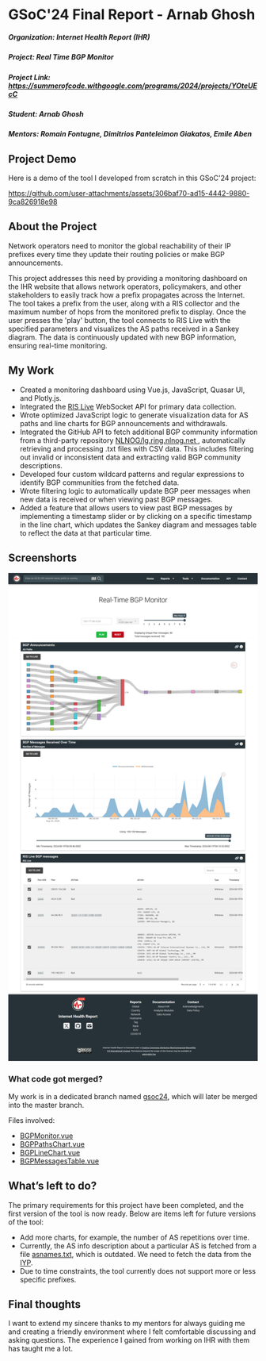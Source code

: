 # GSoC'24 Final Report - Arnab Ghosh
##### Organization: Internet Health Report (IHR)
##### Project: Real Time BGP Monitor
##### Project Link: https://summerofcode.withgoogle.com/programs/2024/projects/YOteUEcC
##### Student: Arnab Ghosh
##### Mentors: Romain Fontugne, Dimitrios Panteleimon Giakatos, Emile Aben

## Project Demo
Here is a demo of the tool I developed from scratch in this GSoC'24 project:

<!--[![GSoC-2024 BGP Monitor demo by Arnab Ghosh](assets/Demo.png)](https://www.youtube.com/watch?v=ExhmUMzpLWs "GSoC-2024 BGP Monitor demo by Arnab Ghosh")-->

https://github.com/user-attachments/assets/306baf70-ad15-4442-9880-9ca826918e98


## About the Project
Network operators need to monitor the global reachability of their IP prefixes every time they update their routing policies or make BGP announcements.

This project addresses this need by providing a monitoring dashboard on the IHR website that allows network operators, policymakers, and other
stakeholders to easily track how a prefix propagates across the Internet. The tool takes a prefix from the user, along with a RIS collector and the maximum number of hops from the monitored prefix to display. Once the user presses the 'play' button, the tool connects to RIS Live with the specified parameters and visualizes the AS paths received in a Sankey diagram. The data is continuously updated with new BGP information, ensuring real-time monitoring.

## My Work
* Created a monitoring dashboard using Vue.js, JavaScript, Quasar UI, and Plotly.js.
* Integrated the [RIS Live](https://ris-live.ripe.net/) WebSocket API for primary data collection.
* Wrote optimized JavaScript logic to generate visualization data for AS paths and line charts for BGP announcements and withdrawals.
* Integrated the GitHub API to fetch additional BGP community information from a third-party repository [NLNOG/lg.ring.nlnog.net
](https://github.com/NLNOG/lg.ring.nlnog.net/tree/main/communities), automatically retrieving and processing .txt files with CSV data. This includes filtering out invalid or inconsistent data and extracting valid BGP community descriptions.
* Developed four custom wildcard patterns and regular expressions to identify BGP communities from the fetched data.
* Wrote filtering logic to automatically update BGP peer messages when new data is received or when viewing past BGP messages.
* Added a feature that allows users to view past BGP messages by implementing a timestamp slider or by clicking on a specific timestamp in the line chart, which updates the Sankey diagram and messages table to reflect the data at that particular time.

## Screenshorts
![GSoC'24 SS](assets/GSoC'24%20SS.jpg)

### What code got merged?
My work is in a dedicated branch named [gsoc24](https://github.com/InternetHealthReport/ihr-website/tree/gsoc24), which will later be merged into the master branch.
<!--Initilay the project was in a single file and later it was splited into four separate files and was merged into [dev](https://github.com/InternetHealthReport/ihr-website/tree/dev) branch [PR link](https://github.com/InternetHealthReport/ihr-website/pull/828)-->
Files involved:

* [BGPMonitor.vue](https://github.com/InternetHealthReport/ihr-website/blob/gsoc24/src/views/BGPMonitor.vue)
* [BGPPathsChart.vue](https://github.com/InternetHealthReport/ihr-website/blob/gsoc24/src/components/charts/BGPPathsChart.vue)
* [BGPLineChart.vue](https://github.com/InternetHealthReport/ihr-website/blob/gsoc24/src/components/charts/BGPLineChart.vue)
* [BGPMessagesTable.vue](https://github.com/InternetHealthReport/ihr-website/blob/gsoc24/src/components/tables/BGPMessagesTable.vue)

## What’s left to do?
The primary requirements for this project have been completed, and the first version of the tool is now ready. Below are items left for future versions of the tool:
* Add more charts, for example, the number of AS repetitions over time.
* Currently, the AS info description about a particular AS is fetched from a file [asnames.txt](https://github.com/InternetHealthReport/ihr-website/blob/gsoc24/public/data/asnames.txt), which is outdated. We need to fetch the data from the [IYP](https://github.com/InternetHealthReport/internet-yellow-pages).
* Due to time constraints, the tool currently does not support more or less specific prefixes.

## Final thoughts
I want to extend my sincere thanks to my mentors for always guiding me and creating a friendly environment where I felt comfortable discussing and asking questions. The experience I gained from working on IHR with them has taught me a lot.
